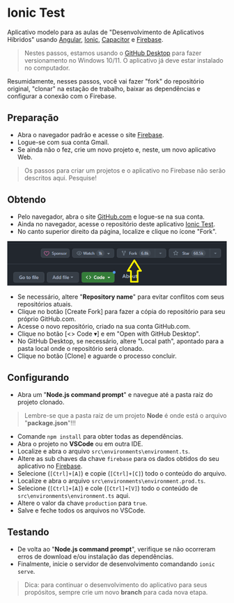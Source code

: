 # Ionic Test
Aplicativo modelo para as aulas de "Desenvolvimento de Aplicativos Híbridos" usando [Angular](https://angular.io/), [Ionic](https://ionicframework.com/), [Capacitor](https://capacitorjs.com/) e [Firebase](https://firebase.com).

> Nestes passos, estamos usando o [GitHub Desktop](https://desktop.github.com) para fazer versionamento no Windows 10/11. O aplicativo já deve estar instalado no computador.

Resumidamente, nesses passos, você vai fazer "fork" do repositório original, "clonar" na estação de trabalho, baixar as dependências e configurar a conexão com o Firebase.

## Preparação
 - Abra o navegador padrão e acesse o site [Firebase](https://firebase.com).
 - Logue-se com sua conta Gmail.
 - Se ainda não o fez, crie um novo projeto e, neste, um novo aplicativo Web.

> Os passos para criar um projetos e o aplicativo no Firebase não serão descritos aqui. Pesquise!

## Obtendo
 - Pelo navegador, abra o site [GitHub.com](https://github.com) e logue-se na sua conta.
 - Ainda no navegador, acesse o repositório deste aplicativo [Ionic Test](https://github.com/Luferat/iontest).
 - No canto superior direito da página, localize e clique no ícone "Fork".

<p align="center" width="100%"><img src="https://raw.githubusercontent.com/Luferat/MyGistImages/main/github/20230927.fork.png" alt="Fork"></p>

 - Se necessário, altere "**Repository name**" para evitar conflitos com seus repositórios atuais.
 - Clique no botão [Create Fork] para fazer a cópia do repositório para seu próprio GitHub.com.
 - Acesse o novo repositório, criado na sua conta GitHub.com.
 - Clique no botão [<> Code ▾] e em "Open with GitHub Desktop".
 - No GitHub Desktop, se necessário, altere "Local path", apontado para a pasta local onde o repositório será clonado.
 - Clique no botão [Clone] e aguarde o processo concluir.

## Configurando
 - Abra um "**Node.js command prompt**" e navegue até a pasta raiz do projeto clonado.

> Lembre-se que a pasta raiz de um projeto **Node** é onde está o arquivo "**package.json**"!!!

 - Comande `npm install` para obter todas as dependências.
 - Abra o projeto no **VSCode** ou em outra IDE.
 - Localize e abra o arquivo  `src\environments\environment.ts`.
 - Altere as sub chaves da chave `firebase` para os dados obtidos do seu aplicativo no [Firebase](https://firebase.com).
 - Selecione (`[Ctrl]+[A]`) e copie (`[Ctrl]+[C]`) todo o conteúdo do arquivo.
 - Localize e abra o arquivo `src\environments\environment.prod.ts`.
 - Selecione (`[Ctrl]+[A]`) e cole (`[Ctrl]+[V]`) todo o conteúdo de `src\environments\environment.ts` aqui.
 - Altere o valor da chave `production` para `true`.
 - Salve e feche todos os arquivos no VSCode.

## Testando
- De volta ao "**Node.js command prompt**", verifique se não ocorreram erros de download e/ou instalação das dependências.
- Finalmente, inicie o servidor de desenvolvimento comandando  `ionic serve`.

> Dica: para continuar o desenvolvimento do aplicativo para seus propósitos, sempre crie um novo **branch** para cada nova etapa.
